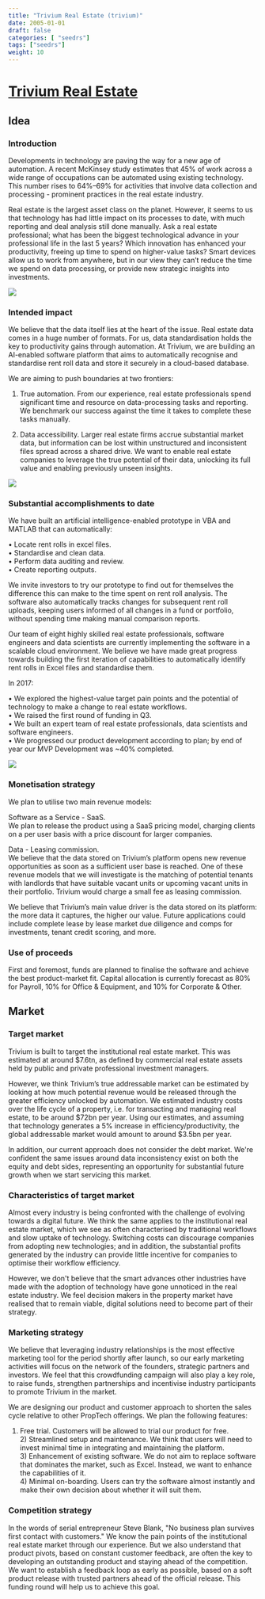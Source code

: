 ```yaml
---
title: "Trivium Real Estate (trivium)"
date: 2005-01-01
draft: false
categories: [ "seedrs"]
tags: ["seedrs"]
weight: 10
---
```


# [Trivium Real Estate](https://www.seedrs.com/trivium)

## Idea

### Introduction

Developments in technology are paving the way for a new age of automation. A recent McKinsey study estimates that 45% of work across a wide range of occupations can be automated using existing technology. This number rises to 64%–69% for activities that involve data collection and processing - prominent practices in the real estate industry.

Real estate is the largest asset class on the planet. However, it seems to us that technology has had little impact on its processes to date, with much reporting and deal analysis still done manually. Ask a real estate professional; what has been the biggest technological advance in your professional life in the last 5 years? Which innovation has enhanced your productivity, freeing up time to spend on higher-value tasks? Smart devices allow us to work from anywhere, but in our view they can’t reduce the time we spend on data processing, or provide new strategic insights into investments.

![](/img/seedrs/uploads/startup/section_image/image/14029/a501ev3jkv1afwslfdhez7fqw9w4zpv/Introduction.jpg?rect=0%2C-3%2C726%2C481&w=600&fit=clip&s=e8799eff9a9d3bf02275cc5a6323ced5)

### Intended impact

We believe that the data itself lies at the heart of the issue. Real estate data comes in a huge number of formats. For us, data standardisation holds the key to productivity gains through automation. At Trivium, we are building an AI-enabled software platform that aims to automatically recognise and standardise rent roll data and store it securely in a cloud-based database.

We are aiming to push boundaries at two frontiers:

1) True automation. From our experience, real estate professionals spend significant time and resource on data-processing tasks and reporting. We benchmark our success against the time it takes to complete these tasks manually.

2) Data accessibility. Larger real estate firms accrue substantial market data, but information can be lost within unstructured and inconsistent files spread across a shared drive. We want to enable real estate companies to leverage the true potential of their data, unlocking its full value and enabling previously unseen insights.

![](/img/seedrs/uploads/startup/section_image/image/14031/2th9x8umpdmqirj7pw19z8ky9isku09/Intended_impact.jpg?rect=0%2C0%2C700%2C498&w=600&fit=clip&s=8b9a33469562a2eeacce483491e4c2fc)

### Substantial accomplishments to date

We have built an artificial intelligence-enabled prototype in VBA and MATLAB that can automatically:

• Locate rent rolls in excel files. <br>• Standardise and clean data. <br>• Perform data auditing and review. <br>• Create reporting outputs.

We invite investors to try our prototype to find out for themselves the difference this can make to the time spent on rent roll analysis. The software also automatically tracks changes for subsequent rent roll uploads, keeping users informed of all changes in a fund or portfolio, without spending time making manual comparison reports.

Our team of eight highly skilled real estate professionals, software engineers and data scientists are currently implementing the software in a scalable cloud environment. We believe we have made great progress towards building the first iteration of capabilities to automatically identify rent rolls in Excel files and standardise them.

In 2017:

• We explored the highest-value target pain points and the potential of technology to make a change to real estate workflows. <br>• We raised the first round of funding in Q3. <br>• We built an expert team of real estate professionals, data scientists and software engineers. <br>• We progressed our product development according to plan; by end of year our MVP Development was ~40% completed.

![](/img/seedrs/uploads/startup/section_image/image/14030/gdceb1qmozankettodhxg1124svl8fy/Substantial_accomplishments_to_date.jpg?rect=0%2C0%2C1484%2C829&w=600&fit=clip&s=f47527188e403357c3b324c294f62652)

### Monetisation strategy

We plan to utilise two main revenue models:

Software as a Service - SaaS. <br>We plan to release the product using a SaaS pricing model, charging clients on a per user basis with a price discount for larger companies.

Data - Leasing commission. <br>We believe that the data stored on Trivium’s platform opens new revenue opportunities as soon as a sufficient user base is reached. One of these revenue models that we will investigate is the matching of potential tenants with landlords that have suitable vacant units or upcoming vacant units in their portfolio. Trivium would charge a small fee as leasing commission.

We believe that Trivium’s main value driver is the data stored on its platform: the more data it captures, the higher our value. Future applications could include complete lease by lease market due diligence and comps for investments, tenant credit scoring, and more.

### Use of proceeds

First and foremost, funds are planned to finalise the software and achieve the best product-market fit. Capital allocation is currently forecast as 80% for Payroll, 10% for Office &amp; Equipment, and 10% for Corporate &amp; Other.

## Market

### Target market

Trivium is built to target the institutional real estate market. This was estimated at around $7.6tn, as defined by commercial real estate assets held by public and private professional investment managers.

However, we think Trivium’s true addressable market can be estimated by looking at how much potential revenue would be released through the greater efficiency unlocked by automation. We estimated industry costs over the life cycle of a property, i.e. for transacting and managing real estate, to be around $72bn per year. Using our estimates, and assuming that technology generates a 5% increase in efficiency/productivity, the global addressable market would amount to around $3.5bn per year.

In addition, our current approach does not consider the debt market. We're confident the same issues around data inconsistency exist on both the equity and debt sides, representing an opportunity for substantial future growth when we start servicing this market.

### Characteristics of target market

Almost every industry is being confronted with the challenge of evolving towards a digital future. We think the same applies to the institutional real estate market, which we see as often characterised by traditional workflows and slow uptake of technology. Switching costs can discourage companies from adopting new technologies; and in addition, the substantial profits generated by the industry can provide little incentive for companies to optimise their workflow efficiency.

However, we don't believe that the smart advances other industries have made with the adoption of technology have gone unnoticed in the real estate industry. We feel decision makers in the property market have realised that to remain viable, digital solutions need to become part of their strategy.

### Marketing strategy

We believe that leveraging industry relationships is the most effective marketing tool for the period shortly after launch, so our early marketing activities will focus on the network of the founders, strategic partners and investors. We feel that this crowdfunding campaign will also play a key role, to raise funds, strengthen partnerships and incentivise industry participants to promote Trivium in the market.

We are designing our product and customer approach to shorten the sales cycle relative to other PropTech offerings. We plan the following features:

1) Free trial. Customers will be allowed to trial our product for free. <br>2) Streamlined setup and maintenance. We think that users will need to invest minimal time in integrating and maintaining the platform. <br>3) Enhancement of existing software. We do not aim to replace software that dominates the market, such as Excel. Instead, we want to enhance the capabilities of it. <br>4) Minimal on-boarding. Users can try the software almost instantly and make their own decision about whether it will suit them.

### Competition strategy

In the words of serial entrepreneur Steve Blank, "No business plan survives first contact with customers." We know the pain points of the institutional real estate market through our experience. But we also understand that product pivots, based on constant customer feedback, are often the key to developing an outstanding product and staying ahead of the competition. We want to establish a feedback loop as early as possible, based on a soft product release with trusted partners ahead of the official release. This funding round will help us to achieve this goal.

